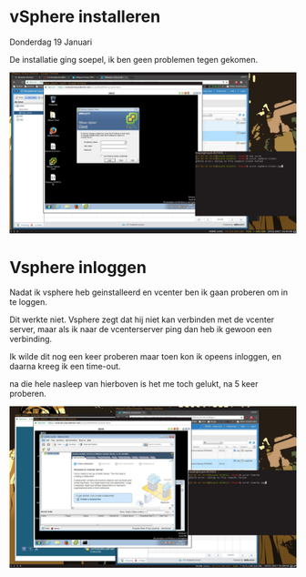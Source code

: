 # vSphere installeren

Donderdag 19 Januari

De installatie ging soepel, ik ben geen problemen tegen gekomen.

![](/assets/vsphere-client.jpg)



# Vsphere inloggen

Nadat ik vsphere heb geinstalleerd en vcenter ben ik gaan proberen om in te loggen.

Dit werkte niet. Vsphere zegt dat hij niet kan verbinden met de vcenter server, maar als ik naar de vcenterserver ping dan heb ik gewoon een verbinding.

Ik wilde dit nog een keer proberen maar toen kon ik opeens inloggen, en daarna kreeg ik een time-out.

na die hele nasleep van hierboven is het me toch gelukt, na 5 keer proberen.

![](/assets/itwerks.jpg)


